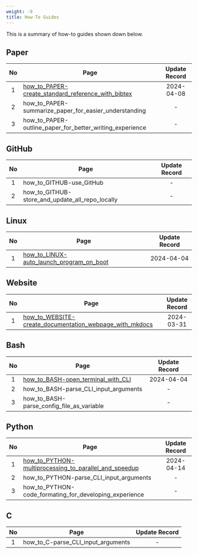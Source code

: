 ```yaml
---
weight: -9
title: How-To Guides
---
```


This is a summary of how-to guides shown down below.

## Paper

| No  | Page                                                                                                        | Update Record |
| :-: | -----------                                                                                                 | :-----------: |
| 1   | [how_to_PAPER-create_standard_reference_with_bibtex](how_to_PAPER-create_standard_reference_with_bibtex.md) | 2024-04-08    |
| 2   | how_to_PAPER-summarize_paper_for_easier_understanding                                                       | -             |
| 3   | how_to_PAPER-outline_paper_for_better_writing_experience                                                    | -             |

## GitHub

| No  | Page                                            | Update Record |
| :-: | -----------                                     | :-----------: |
| 1   | how_to_GITHUB-use_GitHub                        | -             |
| 2   | how_to_GITHUB-store_and_update_all_repo_locally | -             |

## Linux

| No  | Page                                                                                    | Update Record |
| :-: | -----------                                                                             | :-----------: |
| 1   | [how_to_LINUX-auto_launch_program_on_boot](how_to_LINUX-auto_launch_program_on_boot.md) | 2024-04-04    |

## Website

| No  | Page                                                                                                                    | Update Record |
| :-: | -----------                                                                                                             | :-----------: |
| 1   | [how_to_WEBSITE-create_documentation_webpage_with_mkdocs](how_to_WEBSITE-create_documentation_website_with_mkdocs.md)   | 2024-03-31    |

## Bash

| No  | Page                                                                         | Update Record |
| :-: | -----------                                                                  | :-----------: |
| 1   | [how_to_BASH-open_terminal_with_CLI](how_to_BASH-open_terminal_with_CLI.md)  | 2024-04-04    |
| 2   | how_to_BASH-parse_CLI_input_arguments                                        | -             |
| 3   | how_to_BASH-parse_config_file_as_variable                                    | -             |

## Python

| No  | Page                                                                                                              | Update Record |
| :-: | -----------                                                                                                       | :-----------: |
| 1   | [how_to_PYTHON-multiprocessing_to_parallel_and_speedup](how_to_PYTHON-multiprocessing_to_parallel_and_speedup.md) | 2024-04-14    |
| 2   | how_to_PYTHON-parse_CLI_input_arguments                                                                           | -             |
| 3   | how_to_PYTHON-code_formating_for_developing_experience                                                            | -             |

## C

| No  | Page                               | Update Record |
| :-: | -----------                        | :-----------: |
| 1   | how_to_C-parse_CLI_input_arguments | -             |
